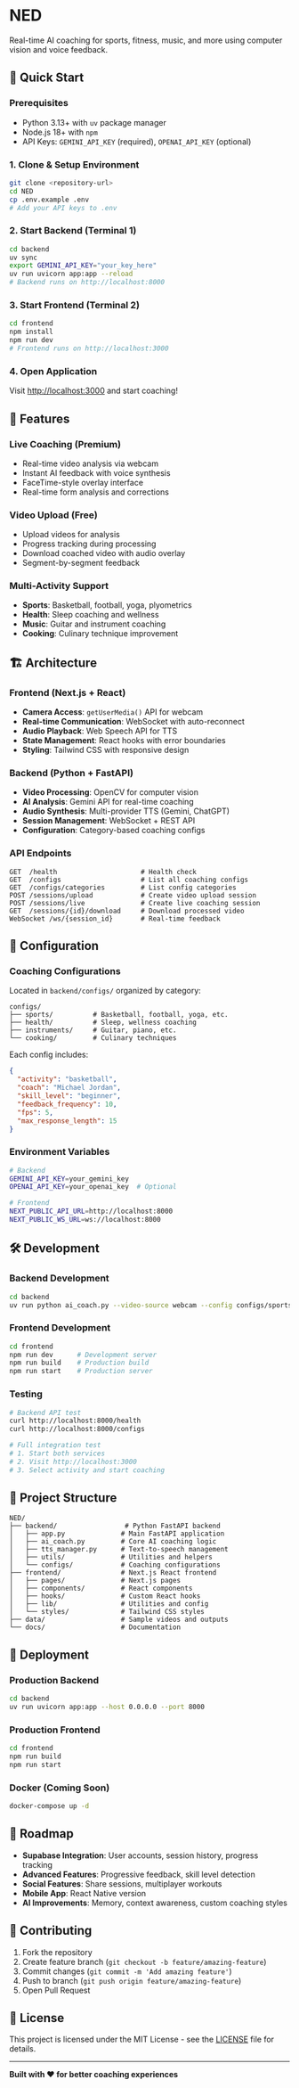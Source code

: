 # NED

Real-time AI coaching for sports, fitness, music, and more using computer vision and voice feedback.

## 🚀 Quick Start

### Prerequisites
- Python 3.13+ with `uv` package manager
- Node.js 18+ with `npm`
- API Keys: `GEMINI_API_KEY` (required), `OPENAI_API_KEY` (optional)

### 1. Clone & Setup Environment
```bash
git clone <repository-url>
cd NED
cp .env.example .env
# Add your API keys to .env
```

### 2. Start Backend (Terminal 1)
```bash
cd backend
uv sync
export GEMINI_API_KEY="your_key_here"
uv run uvicorn app:app --reload
# Backend runs on http://localhost:8000
```

### 3. Start Frontend (Terminal 2)  
```bash
cd frontend
npm install
npm run dev
# Frontend runs on http://localhost:3000
```

### 4. Open Application
Visit [http://localhost:3000](http://localhost:3000) and start coaching!

## 🎯 Features

### **Live Coaching (Premium)**
- Real-time video analysis via webcam
- Instant AI feedback with voice synthesis
- FaceTime-style overlay interface
- Real-time form analysis and corrections

### **Video Upload (Free)**
- Upload videos for analysis
- Progress tracking during processing
- Download coached video with audio overlay
- Segment-by-segment feedback

### **Multi-Activity Support**
- **Sports**: Basketball, football, yoga, plyometrics
- **Health**: Sleep coaching and wellness
- **Music**: Guitar and instrument coaching
- **Cooking**: Culinary technique improvement

## 🏗 Architecture

### Frontend (Next.js + React)
- **Camera Access**: `getUserMedia()` API for webcam
- **Real-time Communication**: WebSocket with auto-reconnect
- **Audio Playback**: Web Speech API for TTS
- **State Management**: React hooks with error boundaries
- **Styling**: Tailwind CSS with responsive design

### Backend (Python + FastAPI)
- **Video Processing**: OpenCV for computer vision
- **AI Analysis**: Gemini API for real-time coaching
- **Audio Synthesis**: Multi-provider TTS (Gemini, ChatGPT)
- **Session Management**: WebSocket + REST API
- **Configuration**: Category-based coaching configs

### API Endpoints
```
GET  /health                     # Health check
GET  /configs                    # List all coaching configs
GET  /configs/categories         # List config categories
POST /sessions/upload            # Create video upload session
POST /sessions/live              # Create live coaching session  
GET  /sessions/{id}/download     # Download processed video
WebSocket /ws/{session_id}       # Real-time feedback
```

## 🔧 Configuration

### Coaching Configurations
Located in `backend/configs/` organized by category:
```
configs/
├── sports/          # Basketball, football, yoga, etc.
├── health/          # Sleep, wellness coaching
├── instruments/     # Guitar, piano, etc.
└── cooking/         # Culinary techniques
```

Each config includes:
```json
{
  "activity": "basketball",
  "coach": "Michael Jordan",
  "skill_level": "beginner", 
  "feedback_frequency": 10,
  "fps": 5,
  "max_response_length": 15
}
```

### Environment Variables
```bash
# Backend
GEMINI_API_KEY=your_gemini_key
OPENAI_API_KEY=your_openai_key  # Optional

# Frontend  
NEXT_PUBLIC_API_URL=http://localhost:8000
NEXT_PUBLIC_WS_URL=ws://localhost:8000
```

## 🛠 Development

### Backend Development
```bash
cd backend
uv run python ai_coach.py --video-source webcam --config configs/sports/basketball_config.json --tts gemini
```

### Frontend Development
```bash  
cd frontend
npm run dev      # Development server
npm run build    # Production build
npm run start    # Production server
```

### Testing
```bash
# Backend API test
curl http://localhost:8000/health
curl http://localhost:8000/configs

# Full integration test
# 1. Start both services
# 2. Visit http://localhost:3000
# 3. Select activity and start coaching
```

## 📁 Project Structure

```
NED/
├── backend/                 # Python FastAPI backend
│   ├── app.py              # Main FastAPI application
│   ├── ai_coach.py         # Core AI coaching logic
│   ├── tts_manager.py      # Text-to-speech management
│   ├── utils/              # Utilities and helpers
│   └── configs/            # Coaching configurations
├── frontend/               # Next.js React frontend  
│   ├── pages/              # Next.js pages
│   ├── components/         # React components
│   ├── hooks/              # Custom React hooks
│   ├── lib/                # Utilities and config
│   └── styles/             # Tailwind CSS styles
├── data/                   # Sample videos and outputs
└── docs/                   # Documentation
```

## 🚀 Deployment

### Production Backend
```bash
cd backend
uv run uvicorn app:app --host 0.0.0.0 --port 8000
```

### Production Frontend
```bash
cd frontend  
npm run build
npm run start
```

### Docker (Coming Soon)
```bash
docker-compose up -d
```

## 🔮 Roadmap

- **Supabase Integration**: User accounts, session history, progress tracking
- **Advanced Features**: Progressive feedback, skill level detection
- **Social Features**: Share sessions, multiplayer workouts
- **Mobile App**: React Native version
- **AI Improvements**: Memory, context awareness, custom coaching styles

## 🤝 Contributing

1. Fork the repository
2. Create feature branch (`git checkout -b feature/amazing-feature`)
3. Commit changes (`git commit -m 'Add amazing feature'`)
4. Push to branch (`git push origin feature/amazing-feature`)
5. Open Pull Request

## 📄 License

This project is licensed under the MIT License - see the [LICENSE](LICENSE) file for details.

---

**Built with ❤️ for better coaching experiences**